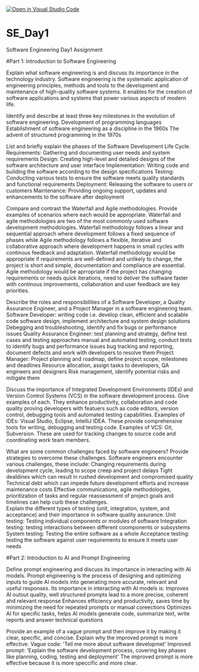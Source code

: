 [![Open in Visual Studio Code](https://classroom.github.com/assets/open-in-vscode-2e0aaae1b6195c2367325f4f02e2d04e9abb55f0b24a779b69b11b9e10269abc.svg)](https://classroom.github.com/online_ide?assignment_repo_id=18413397&assignment_repo_type=AssignmentRepo)
# SE_Day1
Software Engineering Day1 Assignment

#Part 1: Introduction to Software Engineering

Explain what software engineering is and discuss its importance in the technology industry.
  Software engineering is the systematic application of engineering principles, methods and tools to the development and maintenance of high-quality software systems.
  It enables for the creation of software applications and systems that power various aspects of modern life.

Identify and describe at least three key milestones in the evolution of software engineering.
  Development of programming languages
  Establishment of software engineering as a discipline in the 1960s
  The advent of structured programming in the 1970s

List and briefly explain the phases of the Software Development Life Cycle.
  Requirements: Gathering and documenting user needs and system requirements
  Design: Creating high-level and detailed designs of the software architecture and user interface
  Implementation: Writing code and building the software according to the design specifications
  Testing: Conducting various tests to ensure the software meets quality standards and functional requirements
  Deployment: Releasing the software to users or customers
  Maintenance: Providing ongoing support, updates and enhancements to the software after deployment

Compare and contrast the Waterfall and Agile methodologies. Provide examples of scenarios where each would be appropriate.
  Waterfall and agile methodologies are two of the most commonly used software development methodologies. Waterfall methodology follows a linear and sequential approach 
  where development follows a fixed sequence of phases while Agile methodology follows a flexible, iterative and collaborative approach where development happens in small
  cycles with continous feedback and adaptation. 
  Waterfall methodology would be appropriate if requirements are well-defined and unlikely to change, the project is short and simple, documentation and compliance are 
  essential.
  Agile methodology would be aprropriate if the project has changing requirements or needs quick iterations, need to deliver the software faster with continous improvements,
  collaboration and user feedback are key priorities.
  

Describe the roles and responsibilities of a Software Developer, a Quality Assurance Engineer, and a Project Manager in a software engineering team.
    Software Developer: writing code i.e. develop clean, efficient and scalable code
                        software design, implement architecture and system design solutions
                        Debegging and troubleshooting, identify and fix bugs or performance issues
   Quality Assurance Engineer: test planning and strategy, define test cases and testing approaches
                               manual and automated testing, conduct tests to identify bugs and performance issues
                               bug tracking and reporting, document defects and work with developers to resolve them
   Project Manager: Project planning and roadmap, define project scope, milestones and deadlines
                    Resource allocation, assign tasks to developers, QA engineers and designers
                    Risk management, identify potential risks and mitigate them

Discuss the importance of Integrated Development Environments (IDEs) and Version Control Systems (VCS) in the software development process. Give examples of each.
  They enhance productivity, collaboration and code quality proving developers with featuers such as code editors, version control, debugging tools and automated testing 
  capabilities.
  Examples of IDEs: Visual Studio, Eclipse, IntelliJ IDEA. These provide comprehensive tools for writing, debugging and testing code.
  Examples of VCS: Git, Subversion. These are used for tracking changes to source code and coordinating work team members.

What are some common challenges faced by software engineers? Provide strategies to overcome these challenges.
  Software engineers encounter various challenges, these include: Changing requirements during development cycle, leading to scope creep and project delays
                                                                  Tight dealdines which can result in rushed development and compromised quality
                                                                  Technical debt which can impede future development efforts and increase maintenance costs
  Effective communications, agile methodologies, prioritization of tasks and regular reassessment of project goals and timelines can help curb these challenges.                                                                 
Explain the different types of testing (unit, integration, system, and acceptance) and their importance in software quality assurance.
   Unit testing: Testing individual components or modules of software
   Integration testing: testing interactions between different coomponents or subsystems
   System testing: Testing the entire software as a whole
   Acceptance testing: testing the software against user requirements to ensure it meets user needs
   

#Part 2: Introduction to AI and Prompt Engineering
       

Define prompt engineering and discuss its importance in interacting with AI models.
  Prompt engineering is the process of designing and optimizing inputs to guide AI models into generating more accurate, relevant and useful responses.
  Its importance in interacting with AI models is: Improves AI outout quality, well structured prompts lead to a more precise, coherent ahd relevant response
                                                   Enhances efficiency and productivity, saves time by minimizing the need for repeated prompts or manual coreections
                                                  Optimizes AI for specific tasks, helps AI models generate code, summarize text, write reports and answer technical questions
                                                   
  Provide an example of a vague prompt and then improve it by making it clear, specific, and concise. Explain why the improved prompt is more effective.
     Vague code: 'Tell me more about software developmet'
     Improved prompt: 'Explain the software development process, covering key phases like planning, coding, testing and deployment'
The improved prompt is more effective because it is more speccific and more clear.
     
